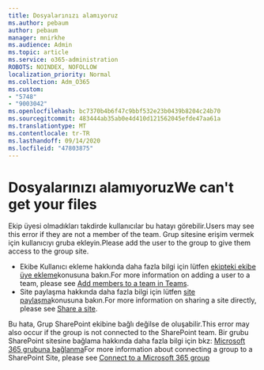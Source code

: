 ```yaml
---
title: Dosyalarınızı alamıyoruz
ms.author: pebaum
author: pebaum
manager: mnirkhe
ms.audience: Admin
ms.topic: article
ms.service: o365-administration
ROBOTS: NOINDEX, NOFOLLOW
localization_priority: Normal
ms.collection: Adm_O365
ms.custom:
- "5748"
- "9003042"
ms.openlocfilehash: bc7370b4b6f47c9bbf532e23b0439b8204c24b70
ms.sourcegitcommit: 483444ab35ab0e4d410d121562045efde47aa61a
ms.translationtype: MT
ms.contentlocale: tr-TR
ms.lasthandoff: 09/14/2020
ms.locfileid: "47803875"
---
```

# <a name="we-cant-get-your-files"></a><span data-ttu-id="b9333-102">Dosyalarınızı alamıyoruz</span><span class="sxs-lookup"><span data-stu-id="b9333-102">We can't get your files</span></span>

<span data-ttu-id="b9333-103">Ekip üyesi olmadıkları takdirde kullanıcılar bu hatayı görebilir.</span><span class="sxs-lookup"><span data-stu-id="b9333-103">Users may see this error if they are not a member of the team.</span></span> <span data-ttu-id="b9333-104">Grup sitesine erişim vermek için kullanıcıyı gruba ekleyin.</span><span class="sxs-lookup"><span data-stu-id="b9333-104">Please add the user to the group to give them access to the group site.</span></span>

- <span data-ttu-id="b9333-105">Ekibe Kullanıcı ekleme hakkında daha fazla bilgi için lütfen [ekipteki ekibe üye ekleme](https://support.office.com/article/add-people-to-a-team-aff2249d-b456-4bc3-81e7-52327b6b38e9)konusuna bakın.</span><span class="sxs-lookup"><span data-stu-id="b9333-105">For more information on adding a user to a team, please see [Add members to a team in Teams](https://support.office.com/article/add-people-to-a-team-aff2249d-b456-4bc3-81e7-52327b6b38e9).</span></span>
- <span data-ttu-id="b9333-106">Site paylaşma hakkında daha fazla bilgi için lütfen [site paylaşma](https://support.office.com/article/Share-a-site-958771A8-D041-4EB8-B51C-AFEA2EAE3658)konusuna bakın.</span><span class="sxs-lookup"><span data-stu-id="b9333-106">For more information on sharing a site directly, please see [Share a site](https://support.office.com/article/Share-a-site-958771A8-D041-4EB8-B51C-AFEA2EAE3658).</span></span>

<span data-ttu-id="b9333-107">Bu hata, Grup SharePoint ekibine bağlı değilse de oluşabilir.</span><span class="sxs-lookup"><span data-stu-id="b9333-107">This error may also occur if the group is not connected to the SharePoint team.</span></span> <span data-ttu-id="b9333-108">Bir grubu SharePoint sitesine bağlama hakkında daha fazla bilgi için bkz: [Microsoft 365 grubuna bağlanma](https://docs.microsoft.com/sharepoint/dev/transform/modernize-connect-to-office365-group)</span><span class="sxs-lookup"><span data-stu-id="b9333-108">For more information about connecting a group to a SharePoint Site, please see [Connect to a Microsoft 365 group](https://docs.microsoft.com/sharepoint/dev/transform/modernize-connect-to-office365-group)</span></span>